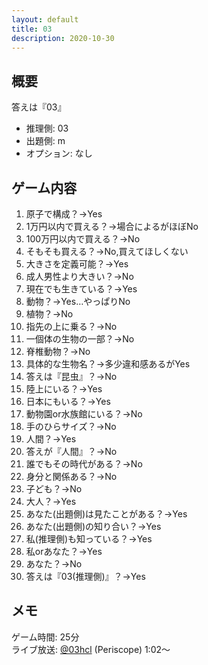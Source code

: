 ```yaml
---
layout: default
title: 03
description: 2020-10-30
---
```


## 概要

答えは『03』

- 推理側: 03
- 出題側: m
- オプション: なし

## ゲーム内容

1. 原子で構成？→Yes
2. 1万円以内で買える？→場合によるがほぼNo
3. 100万円以内で買える？→No
4. そもそも買える？→No,買えてほしくない
5. 大きさを定義可能？→Yes
6. 成人男性より大きい？→No
7. 現在でも生きている？→Yes
8. 動物？→Yes…やっぱりNo
9. 植物？→No
10. 指先の上に乗る？→No
11. 一個体の生物の一部？→No
12. 脊椎動物？→No
13. 具体的な生物名？→多少違和感あるがYes
14. 答えは『昆虫』？→No
15. 陸上にいる？→Yes
16. 日本にもいる？→Yes
17. 動物園or水族館にいる？→No
18. 手のひらサイズ？→No
19. 人間？→Yes
20. 答えが『人間』？→No
21. 誰でもその時代がある？→No
22. 身分と関係ある？→No
23. 子ども？→No
24. 大人？→Yes
25. あなた(出題側)は見たことがある？→Yes
26. あなた(出題側)の知り合い？→Yes
27. 私(推理側)も知っている？→Yes
28. 私orあなた？→Yes
29. あなた？→No
30. 答えは『03(推理側)』？→Yes

## メモ

ゲーム時間: 25分  
ライブ放送: [@03hcl](https://www.periscope.tv/03hcl/1ypKdwZVvVdxW?t=1m2s) (Periscope) 1:02～
